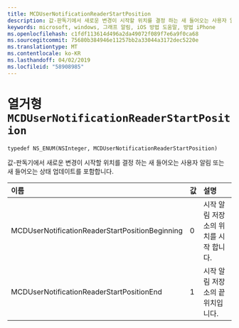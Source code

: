 ```yaml
---
title: MCDUserNotificationReaderStartPosition
description: 값-판독기에서 새로운 변경이 시작할 위치를 결정 하는 새 들어오는 사용자 알림 또는 새 들어오는 상태 업데이트를 포함합니다.
keywords: microsoft, windows, 그래프 알림, iOS 방법 도움말, 방법 iPhone
ms.openlocfilehash: c1fdf113614d496a2da49072f089f7e6a9f0ca68
ms.sourcegitcommit: 75680b384946e11257bb2a33044a3172dec5220e
ms.translationtype: MT
ms.contentlocale: ko-KR
ms.lasthandoff: 04/02/2019
ms.locfileid: "58908985"
---
```

# <a name="enum-mcdusernotificationreaderstartposition"></a>열거형 `MCDUserNotificationReaderStartPosition`

```
typedef NS_ENUM(NSInteger, MCDUserNotificationReaderStartPosition)
```

값-판독기에서 새로운 변경이 시작할 위치를 결정 하는 새 들어오는 사용자 알림 또는 새 들어오는 상태 업데이트를 포함합니다. 

|이름 | 값 | 설명 |
|:-- |:-- |:-- |
|   MCDUserNotificationReaderStartPositionBeginning |0| 시작 알림 저장소의 위치를 시작 합니다. |
|   MCDUserNotificationReaderStartPositionEnd | 1| 시작 알림 저장소의 끝 위치입니다. |
